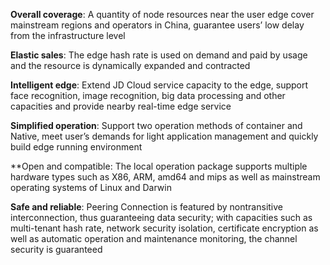 **Overall coverage**: A quantity of node resources near the user edge cover mainstream regions and operators in China, guarantee users’ low delay from the infrastructure level

**Elastic sales**: The edge hash rate is used on demand and paid by usage and the resource is dynamically expanded and contracted

**Intelligent edge**: Extend JD Cloud service capacity to the edge, support face recognition, image recognition, big data processing and other capacities and provide nearby real-time edge service

**Simplified operation**: Support two operation methods of container and Native, meet user’s demands for light application management and quickly build edge running environment

**Open and compatible: The local operation package supports multiple hardware types such as X86, ARM, amd64 and mips as well as mainstream operating systems of Linux and Darwin

**Safe and reliable**: Peering Connection is featured by nontransitive interconnection, thus guaranteeing data security; with capacities such as multi-tenant hash rate, network security isolation, certificate encryption as well as automatic operation and maintenance monitoring, the channel security is guaranteed
